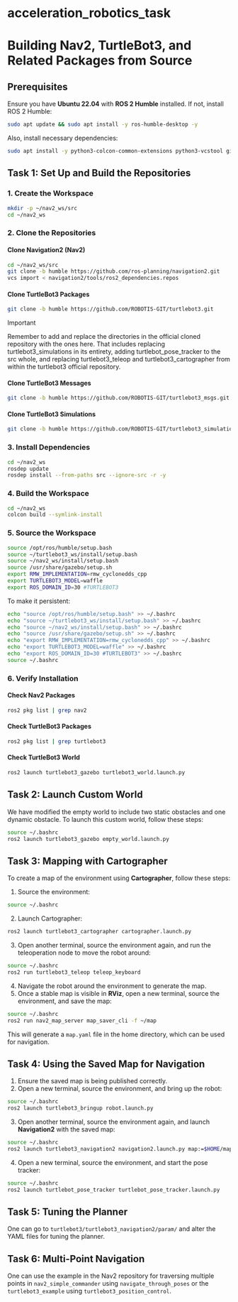 # acceleration_robotics_task

# Building Nav2, TurtleBot3, and Related Packages from Source

## Prerequisites
Ensure you have **Ubuntu 22.04** with **ROS 2 Humble** installed. If not, install ROS 2 Humble:
```bash
sudo apt update && sudo apt install -y ros-humble-desktop -y
```
Also, install necessary dependencies:
```bash
sudo apt install -y python3-colcon-common-extensions python3-vcstool git
```

## Task 1: Set Up and Build the Repositories

### 1. Create the Workspace
```bash
mkdir -p ~/nav2_ws/src
cd ~/nav2_ws
```

### 2. Clone the Repositories

#### Clone Navigation2 (Nav2)
```bash
cd ~/nav2_ws/src
git clone -b humble https://github.com/ros-planning/navigation2.git
vcs import < navigation2/tools/ros2_dependencies.repos
```

#### Clone TurtleBot3 Packages
```bash
git clone -b humble https://github.com/ROBOTIS-GIT/turtlebot3.git
```
> [!IMPORTANT]
> Remember to add and replace the directories in the official cloned repository with the ones here.
That includes replacing turtlebot3_simulations in its entirety, adding turtlebot_pose_tracker to the src whole, and replacing turtlebot3_teleop
and turtlebot3_cartographer from within the turtlebot3 official repository.

#### Clone TurtleBot3 Messages
```bash
git clone -b humble https://github.com/ROBOTIS-GIT/turtlebot3_msgs.git
```

#### Clone TurtleBot3 Simulations
```bash
git clone -b humble https://github.com/ROBOTIS-GIT/turtlebot3_simulations.git
```

### 3. Install Dependencies
```bash
cd ~/nav2_ws
rosdep update
rosdep install --from-paths src --ignore-src -r -y
```

### 4. Build the Workspace
```bash
cd ~/nav2_ws
colcon build --symlink-install
```

### 5. Source the Workspace
```bash
source /opt/ros/humble/setup.bash
source ~/turtlebot3_ws/install/setup.bash
source ~/nav2_ws/install/setup.bash
source /usr/share/gazebo/setup.sh
export RMW_IMPLEMENTATION=rmw_cyclonedds_cpp
export TURTLEBOT3_MODEL=waffle
export ROS_DOMAIN_ID=30 #TURTLEBOT3
```
To make it persistent:
```bash
echo "source /opt/ros/humble/setup.bash" >> ~/.bashrc
echo "source ~/turtlebot3_ws/install/setup.bash" >> ~/.bashrc
echo "source ~/nav2_ws/install/setup.bash" >> ~/.bashrc
echo "source /usr/share/gazebo/setup.sh" >> ~/.bashrc
echo "export RMW_IMPLEMENTATION=rmw_cyclonedds_cpp" >> ~/.bashrc
echo "export TURTLEBOT3_MODEL=waffle" >> ~/.bashrc
echo "export ROS_DOMAIN_ID=30 #TURTLEBOT3" >> ~/.bashrc
source ~/.bashrc
```

### 6. Verify Installation
#### Check Nav2 Packages
```bash
ros2 pkg list | grep nav2
```

#### Check TurtleBot3 Packages
```bash
ros2 pkg list | grep turtlebot3
```

#### Check TurtleBot3 World
```bash
ros2 launch turtlebot3_gazebo turtlebot3_world.launch.py
```

## Task 2: Launch Custom World

We have modified the empty world to include two static obstacles and one dynamic obstacle. To launch this custom world, follow these steps:

```bash
source ~/.bashrc
ros2 launch turtlebot3_gazebo empty_world.launch.py
```

## Task 3: Mapping with Cartographer

To create a map of the environment using **Cartographer**, follow these steps:

1. Source the environment:
```bash
source ~/.bashrc
```
2. Launch Cartographer:
```bash
ros2 launch turtlebot3_cartographer cartographer.launch.py
```
3. Open another terminal, source the environment again, and run the teleoperation node to move the robot around:
```bash
source ~/.bashrc
ros2 run turtlebot3_teleop teleop_keyboard
```
4. Navigate the robot around the environment to generate the map.
5. Once a stable map is visible in **RViz**, open a new terminal, source the environment, and save the map:
```bash
source ~/.bashrc
ros2 run nav2_map_server map_saver_cli -f ~/map
```
This will generate a `map.yaml` file in the home directory, which can be used for navigation.

## Task 4: Using the Saved Map for Navigation

1. Ensure the saved map is being published correctly.
2. Open a new terminal, source the environment, and bring up the robot:
```bash
source ~/.bashrc
ros2 launch turtlebot3_bringup robot.launch.py
```
3. Open another terminal, source the environment again, and launch **Navigation2** with the saved map:
```bash
source ~/.bashrc
ros2 launch turtlebot3_navigation2 navigation2.launch.py map:=$HOME/map.yaml
```
4. Open a new terminal, source the environment, and start the pose tracker:
```bash
source ~/.bashrc
ros2 launch turtlebot_pose_tracker turtlebot_pose_tracker.launch.py
```

## Task 5: Tuning the Planner
One can go to `turtlebot3/turtlebot3_navigation2/param/` and alter the YAML files for tuning the planner.

## Task 6: Multi-Point Navigation
One can use the example in the Nav2 repository for traversing multiple points in `nav2_simple_commander` using `navigate_through_poses` or the `turtlebot3_example` using `turtlebot3_position_control`. 
